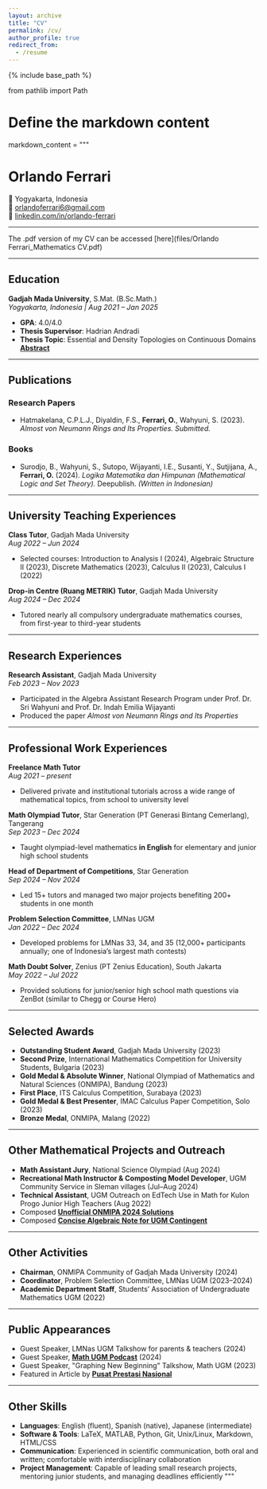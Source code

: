 ```yaml
---
layout: archive
title: "CV"
permalink: /cv/
author_profile: true
redirect_from:
  - /resume
---
```


{% include base_path %}

from pathlib import Path

# Define the markdown content
markdown_content = """
# Orlando Ferrari

📍 Yogyakarta, Indonesia  
📧 [orlandoferrari6@gmail.com](mailto:orlandoferrari6@gmail.com)  
🔗 [linkedin.com/in/orlando-ferrari](https://linkedin.com/in/orlando-ferrari)

---

The .pdf version of my CV can be accessed [here](files/Orlando Ferrari_Mathematics CV.pdf)

---

## Education

**Gadjah Mada University**, S.Mat. (B.Sc.Math.)  
_Yogyakarta, Indonesia | Aug 2021 – Jan 2025_

- **GPA**: 4.0/4.0  
- **Thesis Supervisor**: Hadrian Andradi  
- **Thesis Topic**: Essential and Density Topologies on Continuous Domains [**Abstract**](https://drive.google.com/file/d/1FrFLZnCZSzcMYGBdr8bAOO4y7TB_Cfep/view?usp=sharing)

---

## Publications

### Research Papers
- Hatmakelana, C.P.L.J., Diyaldin, F.S., **Ferrari, O.**, Wahyuni, S. (2023). *Almost von Neumann Rings and Its Properties.* _Submitted._

### Books
- Surodjo, B., Wahyuni, S., Sutopo, Wijayanti, I.E., Susanti, Y., Sutjijana, A., **Ferrari, O.** (2024). *Logika Matematika dan Himpunan (Mathematical Logic and Set Theory).* Deepublish. _(Written in Indonesian)_

---

## University Teaching Experiences

**Class Tutor**, Gadjah Mada University  
_Aug 2022 – Jun 2024_  
- Selected courses: Introduction to Analysis I (2024), Algebraic Structure II (2023), Discrete Mathematics (2023), Calculus II (2023), Calculus I (2022)

**Drop-in Centre (Ruang METRIK) Tutor**, Gadjah Mada University  
_Aug 2024 – Dec 2024_  
- Tutored nearly all compulsory undergraduate mathematics courses, from first-year to third-year students

---

## Research Experiences

**Research Assistant**, Gadjah Mada University  
_Feb 2023 – Nov 2023_  
- Participated in the Algebra Assistant Research Program under Prof. Dr. Sri Wahyuni and Prof. Dr. Indah Emilia Wijayanti  
- Produced the paper *Almost von Neumann Rings and Its Properties*

---

## Professional Work Experiences

**Freelance Math Tutor**  
_Aug 2021 – present_  
- Delivered private and institutional tutorials across a wide range of mathematical topics, from school to university level

**Math Olympiad Tutor**, Star Generation (PT Generasi Bintang Cemerlang), Tangerang  
_Sep 2023 – Dec 2024_  
- Taught olympiad-level mathematics **in English** for elementary and junior high school students

**Head of Department of Competitions**, Star Generation  
_Sep 2024 – Nov 2024_  
- Led 15+ tutors and managed two major projects benefiting 200+ students in one month

**Problem Selection Committee**, LMNas UGM  
_Jan 2022 – Dec 2024_  
- Developed problems for LMNas 33, 34, and 35 (12,000+ participants annually; one of Indonesia’s largest math contests)

**Math Doubt Solver**, Zenius (PT Zenius Education), South Jakarta  
_May 2022 – Jul 2022_  
- Provided solutions for junior/senior high school math questions via ZenBot (similar to Chegg or Course Hero)

---

## Selected Awards

- **Outstanding Student Award**, Gadjah Mada University (2023)  
- **Second Prize**, International Mathematics Competition for University Students, Bulgaria (2023)  
- **Gold Medal & Absolute Winner**, National Olympiad of Mathematics and Natural Sciences (ONMIPA), Bandung (2023)  
- **First Place**, ITS Calculus Competition, Surabaya (2023)  
- **Gold Medal & Best Presenter**, IMAC Calculus Paper Competition, Solo (2023)  
- **Bronze Medal**, ONMIPA, Malang (2022)

---

## Other Mathematical Projects and Outreach

- **Math Assistant Jury**, National Science Olympiad (Aug 2024)  
- **Recreational Math Instructor & Composting Model Developer**, UGM Community Service in Sleman villages (Jul–Aug 2024)  
- **Technical Assistant**, UGM Outreach on EdTech Use in Math for Kulon Progo Junior High Teachers (Aug 2022)  
- Composed [**Unofficial ONMIPA 2024 Solutions**](https://drive.google.com/drive/folders/1VRVInAxXdwKjXl0Ka1--uCeefciw6BeI?usp=sharing)  
- Composed [**Concise Algebraic Note for UGM Contingent**](https://drive.google.com/file/d/1_dtOW-Oa0qH44YokdCKbzrY3zwV4415f/view?usp=sharing)

---

## Other Activities

- **Chairman**, ONMIPA Community of Gadjah Mada University (2024)  
- **Coordinator**, Problem Selection Committee, LMNas UGM (2023–2024)  
- **Academic Department Staff**, Students’ Association of Undergraduate Mathematics UGM (2022)

---

## Public Appearances

- Guest Speaker, LMNas UGM Talkshow for parents & teachers (2024)  
- Guest Speaker, [**Math UGM Podcast**](https://www.youtube.com/watch?v=SWYC8bLL5OA) (2024)  
- Guest Speaker, "Graphing New Beginning" Talkshow, Math UGM (2023)  
- Featured in Article by [**Pusat Prestasi Nasional**](https://pusatprestasinasional.kemdikbud.go.id/wara-wara/detail/lejitan-prestasi-orlando-ferrari-raih-emas-dan-nilai-terting...)

---

## Other Skills

- **Languages**: English (fluent), Spanish (native), Japanese (intermediate)
- **Software & Tools**: LaTeX, MATLAB, Python, Git, Unix/Linux, Markdown, HTML/CSS
- **Communication**: Experienced in scientific communication, both oral and written; comfortable with interdisciplinary collaboration
- **Project Management**: Capable of leading small research projects, mentoring junior students, and managing deadlines efficiently
"""
